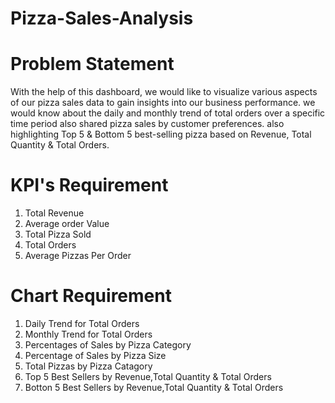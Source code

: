 # Pizza-Sales-Analysis
# Problem Statement
With the help of this dashboard, we would like to visualize various aspects of our pizza sales data to gain insights into our business performance. 
we would know about the daily and monthly trend of total orders over a specific time period also shared pizza sales by customer preferences.
also highlighting Top 5 & Bottom 5 best-selling pizza based on Revenue, Total Quantity & Total Orders.

# KPI's Requirement
1. Total Revenue
2. Average order Value
3. Total Pizza Sold
4. Total Orders
5. Average Pizzas Per Order

# Chart Requirement
1. Daily Trend for Total Orders
2. Monthly Trend for Total Orders
3. Percentages of Sales by Pizza Category
4. Percentage of Sales by Pizza Size
5. Total Pizzas by Pizza Catagory
6. Top 5 Best Sellers by Revenue,Total Quantity & Total Orders
7. Botton 5 Best Sellers by Revenue,Total Quantity & Total Orders
